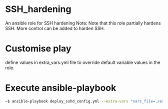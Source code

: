 # SSH_hardening
 An ansible role for SSH hardening 
 Note:
 Note that this role partially hardens SSH. More control can be added to harden SSH. 
 
# Customise play 

define values in extra_vars.yml file to override default variable values in the role. 

# Execute ansible-playbook

```bash
~$ ansible-playbook deploy_sshd_config.yml --extra-vars "vars_file=./extra_vars.yml"
```

